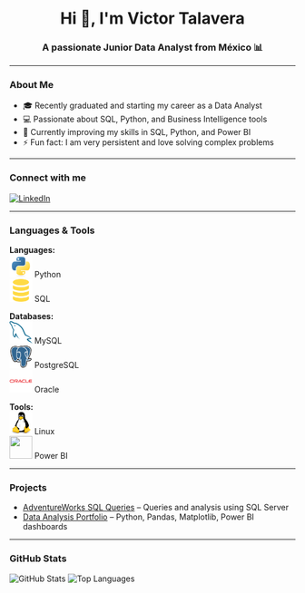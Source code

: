 <h1 align="center">Hi 👋, I'm Victor Talavera</h1>
<h3 align="center">A passionate Junior Data Analyst from México 📊</h3>

---

### About Me
- 🎓 Recently graduated and starting my career as a Data Analyst
- 💻 Passionate about SQL, Python, and Business Intelligence tools
- 🌱 Currently improving my skills in SQL, Python, and Power BI
- ⚡ Fun fact: I am very persistent and love solving complex problems

---

### Connect with me
<p align="left">
  <a href="https://www.linkedin.com/in/victor-talavera-data/" target="blank">
    <img align="center" src="https://raw.githubusercontent.com/rahuldkjain/github-profile-readme-generator/master/src/images/icons/Social/linked-in-alt.svg" alt="LinkedIn" height="30" width="40" />
  </a>
</p>

---

### Languages & Tools

**Languages:**  
<img src="https://raw.githubusercontent.com/devicons/devicon/master/icons/python/python-original.svg" width="40" height="40"/> Python  
<img src="https://raw.githubusercontent.com/devicons/devicon/master/icons/sql/sql-original.svg" width="40" height="40"/> SQL  

**Databases:**  
<img src="https://raw.githubusercontent.com/devicons/devicon/master/icons/mysql/mysql-original.svg" width="40" height="40"/> MySQL  
<img src="https://raw.githubusercontent.com/devicons/devicon/master/icons/postgresql/postgresql-original.svg" width="40" height="40"/> PostgreSQL  
<img src="https://raw.githubusercontent.com/devicons/devicon/master/icons/oracle/oracle-original.svg" width="40" height="40"/> Oracle  

**Tools:**  
<img src="https://raw.githubusercontent.com/devicons/devicon/master/icons/linux/linux-original.svg" width="40" height="40"/> Linux  
<img src="https://raw.githubusercontent.com/devicons/devicon/master/icons/powerbi/powerbi-original.svg" width="40" height="40"/> Power BI

---

### Projects
- [AdventureWorks SQL Queries](https://github.com/victor68/AdventureWorksSQL) – Queries and analysis using SQL Server  
- [Data Analysis Portfolio](https://github.com/victor68/DataAnalysisPortfolio) – Python, Pandas, Matplotlib, Power BI dashboards  

---

### GitHub Stats
<p align="left">
  <img src="https://github-readme-stats.vercel.app/api?username=victor68&show_icons=true&locale=en" alt="GitHub Stats" />
  <img src="https://github-readme-stats.vercel.app/api/top-langs/?username=victor68&layout=compact" alt="Top Languages" />
</p>
